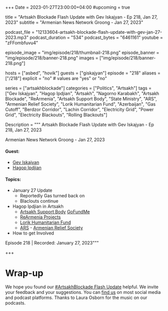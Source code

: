 +++
Date = 2023-01-27T23:00:00+04:00
#upcoming = true 

title = "Artsakh Blockade Flash Update with Gev Iskajyan - Ep 218, Jan 27, 2023"
subtitle = "Armenian News Network Groong - Jan 27, 2023"

podcast_file = "12133604-artsakh-blockade-flash-update-with-gev-jan-27-2023.mp3"
podcast_duration = "534"
podcast_bytes = "6461161"
youtube = "zFFombfuvu4"

episode_image = "img/episode/218/thumbnail-218.png"
episode_banner = "img/episode/218/banner-218.png"
images = ["img/episode/218/banner-218.png"]

hosts = ["asbed", "hovik"]
guests = ["giskajyan"]
episode = "218"
aliases = ["/218"]
explicit = "no" # values are "yes" or "no"


series = ["artsakhblockade"]
categories = ["Politics", "Artsakh"]
tags = ["Gev Iskajyan", "Hagop Ipdjian", "Artsakh", "Nagorno Karabakh", "Artsakh Blockade", "ReArmenia", "Artsakh Support Body", "State Ministry", "ARS", "Armenian Relief Society", "Lorik Humanitarian Fund", "Azerbaijan", "Gas Cutoff", "Berdzor Corridor", "Lachin Corridor", "Electricity Grid", "Power Grid", "Electricity Blackouts", "Rolling Blackouts"]

Description = """
Artsakh Blockade Flash Update with Gev Iskajyan - Ep 218, Jan 27, 2023

Armenian News Network Groong - Jan 27, 2023

#### Guest: 
* [Gev Iskajyan](/guest/giskajyan)
* [Hagop Ipdjian](/guest/hipdjian)

#### Topics:
* January 27 Update
    * Reportedly Gas turned back on
    * Blaclouts continue
* Hagop Ipdjian in Artsakh
    * [Artsakh Support Body](https://www.facebook.com/artsakhsupport/) [GoFundMe](https://www.gofundme.com/f/support-for-volunteers-artsakh-support-body)
    * [ReArmenia Projects](https://rearmenia.com/)
    * [Lorik Humanitarian Fund](https://www.facebook.com/LorikFund/)
    * [ARS](https://ars1910.org) - [Armenian Relief Society](https://www.facebook.com/ars1910)
* How to get Involved

Episode 218 | Recorded: January 27, 2023"""

+++

# Wrap-up

We hope you found our [#ArtsakhBlockade Flash Update](https://podcasts.groong.org/) helpful. We invite your feedback and your suggestions. You can [find us](https://linktr.ee/groong) on most social media and podcast platforms. Thanks to Laura Osborn for the music on our podcasts.
